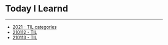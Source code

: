 # Today I Learnd
---
- [2021 - TIL categories](https://codingppushu.github.io/categories/TIL/)
- [210112 - TIL](https://codingppushu.github.io/2021/01/12/TIL(Today%20I%20learned)-START/)
- [210113 - TIL](https://codingppushu.github.io/2021/01/13/TIL-210113/)
